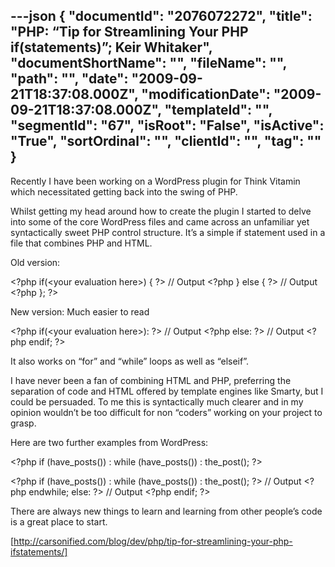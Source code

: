 ---json
{
  "documentId": "2076072272",
  "title": "PHP: “Tip for Streamlining Your PHP if(statements)”; Keir Whitaker",
  "documentShortName": "",
  "fileName": "",
  "path": "",
  "date": "2009-09-21T18:37:08.000Z",
  "modificationDate": "2009-09-21T18:37:08.000Z",
  "templateId": "",
  "segmentId": "67",
  "isRoot": "False",
  "isActive": "True",
  "sortOrdinal": "",
  "clientId": "",
  "tag": ""
}
---

Recently I have been working on a WordPress plugin for Think Vitamin which necessitated getting back into the swing of PHP.

Whilst getting my head around how to create the plugin I started to delve into some of the core WordPress files and came across an unfamiliar yet syntactically sweet PHP control structure. It’s a simple if statement used in a file that combines PHP and HTML.

Old version:

&lt;?php if(&lt;your evaluation here&gt;) { ?&gt;
// Output
&lt;?php } else { ?&gt;
// Output
&lt;?php }; ?&gt;

New version: Much easier to read

&lt;?php if(&lt;your evaluation here&gt;): ?&gt;
// Output
&lt;?php else: ?&gt;
// Output
&lt;?php endif; ?&gt;

It also works on “for” and “while” loops as well as “elseif”.

I have never been a fan of combining HTML and PHP, preferring the separation of code and HTML offered by template engines like Smarty, but I could be persuaded. To me this is syntactically much clearer and in my opinion wouldn’t be too difficult for non “coders” working on your project to grasp.

Here are two further examples from WordPress:

&lt;?php if (have_posts()) : while (have_posts()) : the_post(); ?&gt;

&lt;?php if (have_posts()) : while (have_posts()) : the_post(); ?&gt;
// Output
&lt;?php endwhile; else: ?&gt;
// Output
&lt;?php endif; ?&gt;

There are always new things to learn and learning from other people’s code is a great place to start.

[http://carsonified.com/blog/dev/php/tip-for-streamlining-your-php-ifstatements/]
